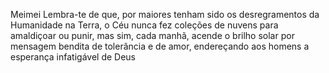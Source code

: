 Meimei
Lembra-te de que, por maiores tenham sido os desregramentos da Humanidade na Terra, o Céu nunca fez coleções de nuvens para amaldiçoar ou punir, mas sim, cada manhã, acende o brilho solar por mensagem bendita de tolerância e de amor, endereçando aos homens a esperança infatigável de Deus
